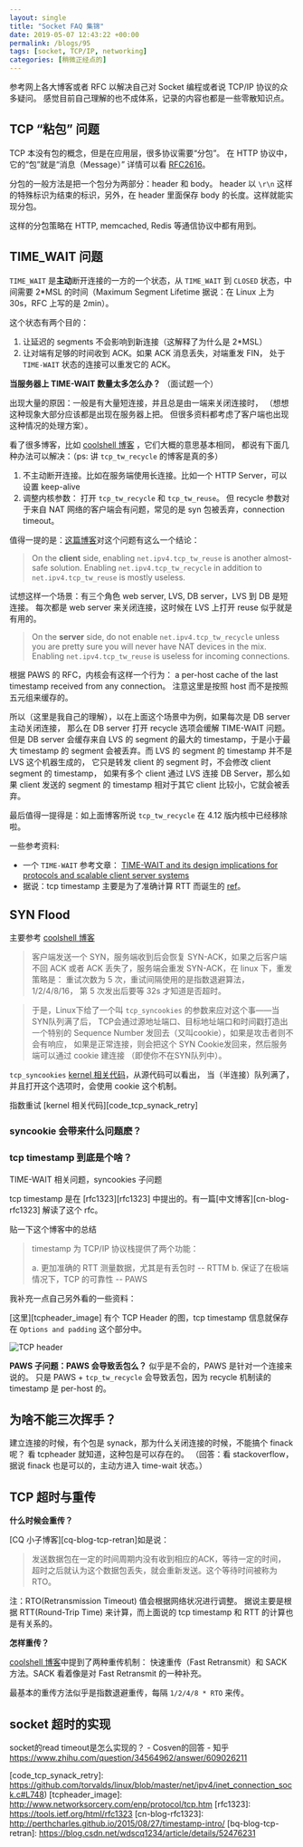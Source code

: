 ```yaml
---
layout: single
title: "Socket FAQ 集锦"
date: 2019-05-07 12:43:22 +00:00
permalink: /blogs/95
tags: [socket, TCP/IP, networking]
categories: [稍微正经点的]
---
```

参考网上各大博客或者 RFC 以解决自己对 Socket 编程或者说 TCP/IP 协议的众多疑问。
感觉目前自己理解的也不成体系，记录的内容也都是一些零散知识点。

## TCP “粘包” 问题

TCP 本没有包的概念，但是在应用层，很多协议需要“分包”。
在 HTTP 协议中，它的“包”就是“消息（Message）” 详情可以看 [RFC2616][http_message]。

分包的一般方法是把一个包分为两部分：header 和 body。
header 以 `\r\n` 这样的特殊标识为结束的标识，另外，在 header
里面保存 body 的长度。这样就能实现分包。

这样的分包策略在 HTTP, memcached, Redis 等通信协议中都有用到。

## TIME_WAIT 问题

`TIME_WAIT` 是**主动**断开连接的一方的一个状态，从 `TIME_WAIT` 到
`CLOSED` 状态，中间需要 2*MSL 的时间（Maximum Segment Lifetime
据说：在 Linux 上为 30s，RFC 上写的是 2min）。

这个状态有两个目的：

1. 让延迟的 segments 不会影响到新连接（这解释了为什么是 2*MSL）
2. 让对端有足够的时间收到 ACK。如果 ACK 消息丢失，对端重发 FIN，
处于 `TIME-WAIT` 状态的连接可以重发它的 ACK。

**当服务器上 TIME-WAIT 数量太多怎么办？** （面试题一个）

出现大量的原因：一般是有大量短连接，并且总是由一端来关闭连接时，
（想想这种现象大部分应该都是出现在服务器上把。
但很多资料都考虑了客户端也出现这种情况的处理方案）。

看了很多博客，比如 [coolshell 博客][coolshell_tcp_1] ，它们大概的意思基本相同，
都说有下面几种办法可以解决：（ps: 讲 `tcp_tw_recycle` 的博客是真的多）

1. 不主动断开连接。比如在服务端使用长连接。比如一个 HTTP Server，可以设置 keep-alive
2. 调整内核参数： 打开 `tcp_tw_recycle` 和 `tcp_tw_reuse`。
但 recycle 参数对于来自 NAT 网络的客户端会有问题，常见的是 syn 包被丢弃，connection timeout。

值得一提的是：[这篇博客][timewait_essay_2]对这个问题有这么一个结论：

> On the **client** side, enabling `net.ipv4.tcp_tw_reuse` is another almost-safe solution.
> Enabling `net.ipv4.tcp_tw_recycle` in addition to `net.ipv4.tcp_tw_reuse` is mostly useless.

试想这样一个场景：有三个角色 web server, LVS, DB server，LVS 到 DB 是短连接。
每次都是 web server 来关闭连接，这时候在 LVS 上打开 reuse 似乎就是有用的。

> On the **server** side, do not enable `net.ipv4.tcp_tw_recycle` unless
> you are pretty sure you will never have NAT devices in the mix.
> Enabling `net.ipv4.tcp_tw_reuse` is useless for incoming connections.

根据 PAWS 的 RFC，内核会有这样一个行为：
a per-host cache of the last timestamp received from any connection。
注意这里是按照 host 而不是按照五元组来缓存的。

所以（这里是我自己的理解），以在上面这个场景中为例，如果每次是 DB server 主动关闭连接，
那么在 DB server 打开 recycle 选项会缓解 TIME-WAIT 问题。但是 DB server
会缓存来自 LVS 的 segment 的最大的 timestamp，于是小于最大 timestamp 的
segment 会被丢弃。而 LVS 的 segment 的 timestamp 并不是 LVS 这个机器生成的，
它只是转发 client 的 segment 时，不会修改 client segment 的 timestamp，
如果有多个 client 通过 LVS 连接 DB Server，那么如果 client 发送的 segment
的 timestamp 相对于其它 client 比较小，它就会被丢弃。

最后值得一提得是：如上面博客所说 `tcp_tw_recycle` 在 4.12 版内核中已经移除啦。

一些参考资料:

- 一个 `TIME-WAIT` 参考文章： [TIME-WAIT and its design implications for protocols and scalable client server systems][timewait_essay]
- 据说：tcp timestamp 主要是为了准确计算 RTT 而诞生的 [ref](http://perthcharles.github.io/2015/08/27/timestamp-intro/)。


## SYN Flood

主要参考 [coolshell 博客](coolshell_tcp_1)

> 客户端发送一个 SYN，服务端收到后会恢复 SYN-ACK，如果之后客户端不回 ACK
> 或者 ACK 丢失了，服务端会重发 SYN-ACK，在 linux 下，重发策略是：
> 重试次数为 5 次，重试间隔使用的是指数退避算法，1/2/4/8/16，
> 第 5 次发出后要等 32s 才知道是否超时。

> 于是，Linux下给了一个叫 `tcp_syncookies` 的参数来应对这个事——当SYN队列满了后，
> TCP会通过源地址端口、目标地址端口和时间戳打造出一个特别的
> Sequence Number 发回去（又叫cookie），如果是攻击者则不会有响应，
> 如果是正常连接，则会把这个 SYN Cookie发回来，然后服务端可以通过 cookie 建连接
> （即使你不在SYN队列中）。

`tcp_syncookies` [kernel 相关代码][code_tcpsyncookies]，从源代码可以看出，
当（半连接）队列满了，并且打开这个选项时，会使用 cookie 这个机制。

指数重试 [kernel 相关代码][code_tcp_synack_retry]

### syncookie 会带来什么问题麽？


### tcp timestamp 到底是个啥？
TIME-WAIT 相关问题，syncookies 子问题

tcp timestamp 是在 [rfc1323][rfc1323] 中提出的。有一篇[中文博客][cn-blog-rfc1323]
解读了这个 rfc。

贴一下这个博客中的总结
> timestamp 为 TCP/IP 协议栈提供了两个功能：
>
> a. 更加准确的 RTT 测量数据，尤其是有丢包时  -- RTTM
> b. 保证了在极端情况下，TCP 的可靠性         -- PAWS

我补充一点自己另外看的一些资料：

[这里][tcpheader_image] 有个 TCP Header 的图，tcp timestamp 信息就保存在
`Options and padding` 这个部分中。

![TCP header](https://i.imgur.com/kONNCNr.png)


**PAWS 子问题：PAWS 会导致丢包么？** 似乎是不会的，PAWS 是针对一个连接来说的。
只是 PAWS + `tcp_tw_recycle` 会导致丢包，因为 recycle 机制读的 timestamp
是 per-host 的。


## 为啥不能三次挥手？

建立连接的时候，有个包是 synack，那为什么关闭连接的时候，不能搞个 finack 呢？
看 tcpheader 就知道，这种包是可以存在的。
（回答：看 stackoverflow，据说 finack 也是可以的，主动方进入 time-wait 状态。）

## TCP 超时与重传

**什么时候会重传？**

[CQ 小子博客][cq-blog-tcp-retran]如是说：

> 发送数据包在一定的时间周期内没有收到相应的ACK，等待一定的时间，
> 超时之后就认为这个数据包丢失，就会重新发送。这个等待时间被称为 RTO。

注：RTO(Retransmission Timeout) 值会根据网络状况进行调整。
据说主要是根据 RTT(Round-Trip Time) 来计算，而上面说的 tcp timestamp
和 RTT 的计算也是有关系的。

**怎样重传？**

[coolshell 博客][coolshell_tcp_1]中提到了两种重传机制：
快速重传（Fast Retransmit）和 SACK 方法。SACK 看着像是对 Fast Retransmit 的一种补充。

最基本的重传方法似乎是指数退避重传，每隔 `1/2/4/8 * RTO` 来传。

## socket 超时的实现

socket的read timeout是怎么实现的？ - Cosven的回答 - 知乎
https://www.zhihu.com/question/34564962/answer/609026211


[http_message]: https://tools.ietf.org/html/rfc2616?#page-31
[timewait_essay]: http://www.serverframework.com/asynchronousevents/2011/01/time-wait-and-its-design-implications-for-protocols-and-scalable-servers.html
[coolshell_tcp_1]: https://coolshell.cn/articles/11564.html
[timewait_essay_2]: https://vincent.bernat.ch/en/blog/2014-tcp-time-wait-state-linux
[code_tcpsyncookies]: https://github.com/torvalds/linux/blob/master/net/ipv4/tcp_input.c#L6409
[code_tcp_synack_retry]: https://github.com/torvalds/linux/blob/master/net/ipv4/inet_connection_sock.c#L748)
[tcpheader_image]: http://www.networksorcery.com/enp/protocol/tcp.htm
[rfc1323]: https://tools.ietf.org/html/rfc1323
[cn-blog-rfc1323]: http://perthcharles.github.io/2015/08/27/timestamp-intro/
[bq-blog-tcp-retran]: https://blog.csdn.net/wdscq1234/article/details/52476231
